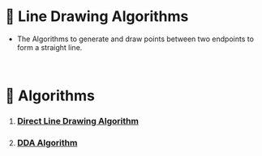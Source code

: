 # 📏 Line Drawing Algorithms
- The Algorithms to generate and draw points between two endpoints to form a straight line.

&nbsp;
# 🤖 Algorithms
1. ### **[Direct Line Drawing Algorithm](./DirectLine.md)**
2. ### **[DDA Algorithm](./DDA.md)**
